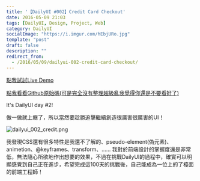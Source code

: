 ```yaml
---
title: '【DailyUI #002】Credit Card Checkout'
date: 2016-05-09 21:03
tags: [DailyUI, Design, Project, Web]
category: DailyUI
socialImage: "https://i.imgur.com/hEbjURo.jpg"
template: "post"
draft: false
description: ""
redirect_from:
  - /2016/05/09/dailyui-002-credit-card-checkout/
---
```


[點我試試Live Demo](http://kamigami55.github.io/DailyUI/002_creditCardCheckout/)

[點我看看Github原始碼(可是完全沒有整理超級亂我覺得你還是不要看好了)](https://github.com/Kamigami55/DailyUI/tree/master/002_creditCardCheckout)

It's DailyUI day #2!

做一做就上癮了，所以當然要趁勝追擊繼續創造很厲害很厲害的UI！

<!-- more -->

![dailyui_002_credit.png](https://i.imgur.com/hEbjURo.jpg)

我發現CSS還有很多特性是我還不了解的、pseudo-element(偽元素)、animetion、@keyframes、transform、......
我對於前端設計的掌握度還是非常低，無法隨心所欲地作出想要的效果，不過在挑戰DailyUI的過程中，確實可以明顯感覺到自己正在進步，希望完成這100天的挑戰後，自己能成為一位上的了檯面的前端工程師！